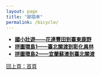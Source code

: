 ```yaml
---
layout: page
title: "腳踏車"
permalink: /bicycle/
---
```

- **[國小壯遊——花連豐田到臺東鹿野](/activity_reflections/bicycle/grand_tour/)**
- **[拼圖環島1——臺北關渡到彰化員林](/activity_reflections/bicycle/puzzle_round_island_trip_1/)**
- **[拼圖環島2——宜蘭蘇澳到臺北關渡](/activity_reflections/bicycle/puzzle_round_island_trip_2/)**

[回上頁：首頁](/activity_reflections/)